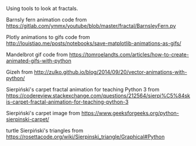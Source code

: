 Using tools to look at fractals.

Barnsly fern animation code from https://gitlab.com/ymmx/youtube/blob/master/fractal/BarnsleyFern.py

Plotly animations to gifs code from http://louistiao.me/posts/notebooks/save-matplotlib-animations-as-gifs/

Mandelbrot gif code from https://tomroelandts.com/articles/how-to-create-animated-gifs-with-python

Gizeh from http://zulko.github.io/blog/2014/09/20/vector-animations-with-python/

Sierpiński's carpet fractal animation for teaching Python 3 from https://codereview.stackexchange.com/questions/212564/sierpi%C5%84skis-carpet-fractal-animation-for-teaching-python-3


Sierpiński's carpet image from
https://www.geeksforgeeks.org/python-sierpinski-carpet/

turtle Sierpiński's triangles from 
https://rosettacode.org/wiki/Sierpinski_triangle/Graphical#Python



